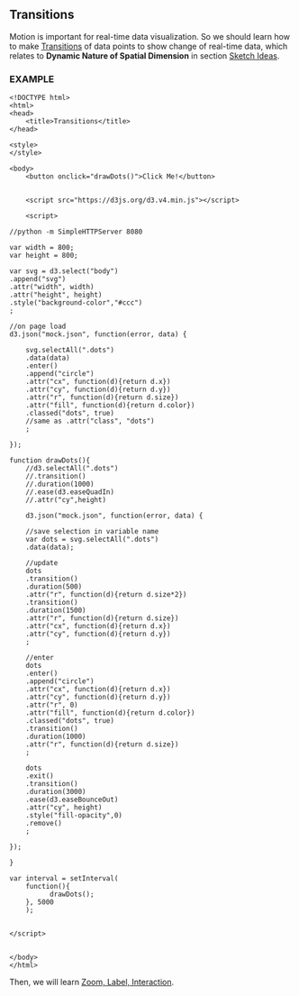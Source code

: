 ## Transitions

Motion is important for real-time data visualization. So we should learn how to make [Transitions](https://github.com/zachpino/realtimespace/tree/master/week8) of data points to show change of real-time data, which relates to **Dynamic Nature of Spatial Dimension** in section [Sketch Ideas](sketch.md).

### EXAMPLE
```
<!DOCTYPE html>
<html>
<head>
	<title>Transitions</title>
</head>

<style>
</style>

<body>
	<button onclick="drawDots()">Click Me!</button>


	<script src="https://d3js.org/d3.v4.min.js"></script>

	<script>

//python -m SimpleHTTPServer 8080

var width = 800;
var height = 800;

var svg = d3.select("body")
.append("svg")
.attr("width", width)
.attr("height", height)
.style("background-color","#ccc")
;

//on page load
d3.json("mock.json", function(error, data) {

	svg.selectAll(".dots")
	.data(data)
	.enter()
	.append("circle")
	.attr("cx", function(d){return d.x})
	.attr("cy", function(d){return d.y})
	.attr("r", function(d){return d.size})
	.attr("fill", function(d){return d.color})
	.classed("dots", true)
	//same as .attr("class", "dots")
	;

});

function drawDots(){
	//d3.selectAll(".dots")
	//.transition()
	//.duration(1000)
	//.ease(d3.easeQuadIn)
	//.attr("cy",height)

    d3.json("mock.json", function(error, data) {
	
	//save selection in variable name
	var dots = svg.selectAll(".dots")
	.data(data);

	//update
	dots
	.transition()
	.duration(500)
	.attr("r", function(d){return d.size*2})
	.transition()
	.duration(1500)
	.attr("r", function(d){return d.size})
	.attr("cx", function(d){return d.x})
	.attr("cy", function(d){return d.y})
    ;
	
	//enter
	dots
	.enter()
	.append("circle")
	.attr("cx", function(d){return d.x})
	.attr("cy", function(d){return d.y})
	.attr("r", 0)
	.attr("fill", function(d){return d.color})
	.classed("dots", true)
	.transition()
	.duration(1000)
	.attr("r", function(d){return d.size})
	;

	dots
	.exit()
	.transition()
	.duration(3000)
	.ease(d3.easeBounceOut)
	.attr("cy", height)
	.style("fill-opacity",0)
	.remove()
	;

});
	
}

var interval = setInterval(
    function(){
          drawDots();
    }, 5000
    );


</script>


</body>
</html>
```
Then, we will learn [Zoom, Label, Interaction](other.md).
